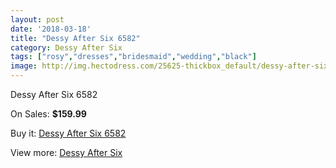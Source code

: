 ```yaml
---
layout: post
date: '2018-03-18'
title: "Dessy After Six 6582"
category: Dessy After Six
tags: ["rosy","dresses","bridesmaid","wedding","black"]
image: http://img.hectodress.com/25625-thickbox_default/dessy-after-six-6582.jpg
---
```

Dessy After Six 6582

On Sales: **$159.99**
<a href="https://www.hectodress.com/dessy-after-six/11913-dessy-after-six-6582.html"><amp-img layout="responsive" width="600" height="600" src="//img.hectodress.com/25625-thickbox_default/dessy-after-six-6582.jpg" alt="Dessy After Six 6582 0" /></a>
<a href="https://www.hectodress.com/dessy-after-six/11913-dessy-after-six-6582.html"><amp-img layout="responsive" width="600" height="600" src="//img.hectodress.com/25626-thickbox_default/dessy-after-six-6582.jpg" alt="Dessy After Six 6582 1" /></a>

Buy it: [Dessy After Six 6582](https://www.hectodress.com/dessy-after-six/11913-dessy-after-six-6582.html "Dessy After Six 6582")

View more: [Dessy After Six](https://www.hectodress.com/186-dessy-after-six "Dessy After Six")
